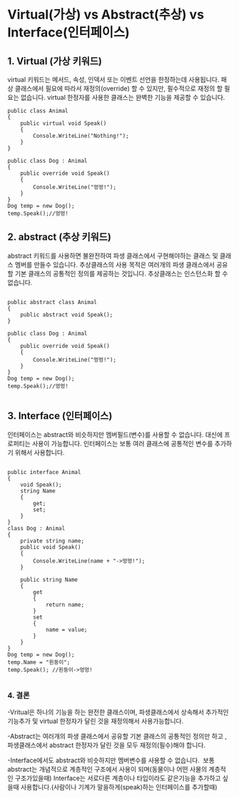 # Virtual(가상) vs Abstract(추상) vs Interface(인터페이스)

## 1. Virtual (가상 키워드)
virtual 키워드는 메서드, 속성, 인덱서 또는 이벤트 선언을 한정하는데 사용됩니다.
패상 클래스에서 필요에 따라서 재정의(override) 할 수 있지만, 필수적으로 재정의 할 필요는 없습니다.
virtual 한정자를 사용한 클래스는 완벽한 기능을 제공할 수 있습니다.

```
public class Animal
{   
	public virtual void Speak()  
	{        
		Console.WriteLine("Nothing!");   
	}
} 

public class Dog : Animal
{    
	public override void Speak()    
	{        
		Console.WriteLine("멍멍!");    
	}
} 
Dog temp = new Dog();
temp.Speak();//멍멍!

```

## 2. abstract (추상 키워드)
abstract 키워드를 사용하면 불완전하여 파생 클래스에서 구현해야하는 클래스 및 클래스 멤버를 만들수 있습니다.
추상클래스의 사용 목적은 여러개의 파생 클래스에서 공유할 기본 클래스의 공통적인 정의를 제공하는 것입니다.
추상클래스는 인스턴스화 할 수 없습니다.

```

public abstract class Animal
{    
	public abstract void Speak();    
} 

public class Dog : Animal
{    
	public override void Speak()    
	{        
		Console.WriteLine("멍멍!");    
	}
}   
Dog temp = new Dog();  
temp.Speak();//멍멍!


```


## 3. Interface (인터페이스)
인터페이스는 abstract와 비슷하지만 멤버필드(변수)를 사용할 수 없습니다. 대신에 프로퍼티는 사용이 가능합니다.
인터페이스는 보통 여러 클래스에 공통적인 변수를 추가하기 위해서 사용합니다.

```

public interface Animal
{    
	void Speak();     
	string Name    
	{        
		get;       
		set;    
	}  
} 
class Dog : Animal
{    
	private string name;     
	public void Speak()    
	{        
		Console.WriteLine(name + "->멍멍!");    
	}     
	
	public string Name    
	{        
		get       
		{            
			return name;       
		}        
		set        
		{            
			name = value;        
		}    
	}
} 
Dog temp = new Dog();
temp.Name = "흰둥이";
temp.Speak(); //흰둥이->멍멍!


```

### 4. 결론
-Vritual은 하나의 기능을 하는 완전한 클래스이며, 파생클래스에서 상속해서 추가적인 기능추가 및 virtual 한정자가 달린 것을 재정의해서 사용가능합니다.

-Abstract는 여러개의 파생 클래스에서 공유할 기본 클래스의 공통적인 정의만 하고 ,파생클래스에서 abstract 한정자가 달린 것을 모두 재정의(필수)해야 합니다.

-Interface에서도 abstract와 비슷하지만 멤버변수를 사용할 수 없습니다.  보통 abstract는 개념적으로 계층적인 구조에서 사용이 되며(동물이나 어떤 사물의 계층적인 구조가있을때) Interface는 서로다른 계층이나 타입이라도 같은기능을 추가하고 싶을때 사용합니다.(사람이나 기계가 말을하게(speak)하는 인터페이스를 추가할때)
